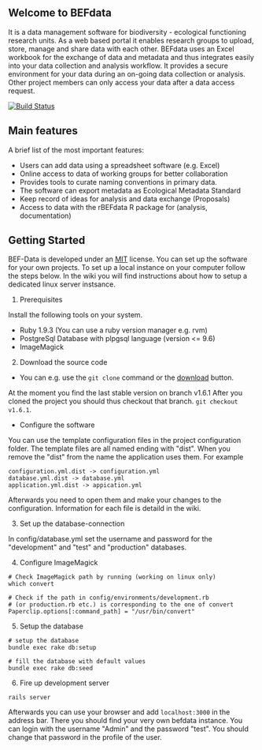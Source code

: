 ## Welcome to BEFdata

It is a data management software for biodiversity - ecological functioning
research units. As a web based portal it enables research groups to upload,
store, manage and share data with each other. BEFdata uses an Excel workbook
for the exchange of data and metadata and thus integrates easily into your
data collection and analysis workflow. It provides a secure environment
for your data during an on-going data collection or analysis. Other project
members can only access your data after a data access request.

[![Build Status](https://travis-ci.org/cpfaff/befdata.svg?branch=master)](https://travis-ci.org/cpfaff/befdata)

## Main features

A brief list of the most important features:

* Users can add data using a spreadsheet software (e.g. Excel)
* Online access to data of working groups for better collaboration
* Provides tools to curate naming conventions in primary data.
* The software can export metadata as Ecological Metadata Standard
* Keep record of ideas for analysis and data exchange (Proposals)
* Access to data with the rBEFdata R package for (analysis, documentation)

## Getting Started

BEF-Data is developed under an [MIT](LICENSE.md) license. You can set up the
software for your own projects. To set up a local instance on your computer
follow the steps below. In the wiki you will find instructions about how to
setup a dedicated linux server instsance.

1. Prerequisites

Install the following tools on your system.

* Ruby 1.9.3 (You can use a ruby version manager e.g. rvm)
* PostgreSql Database with plpgsql language (version <= 9.6)
* ImageMagick

2. Download the source code

* You can e.g. use the `git clone` command or the
  [download](https://github.com/cpfaff/befdata/archive/master.zip) button.

At the moment you find the last stable version on branch v1.6.1 After you cloned
the project you should thus checkout that branch. `git checkout v1.6.1`.

* Configure the software

You can use the template configuration files in the project configuration
folder. The template files are all named ending with "dist". When you remove
the "dist" from the name the application uses them. For example

```
configuration.yml.dist -> configuration.yml
database.yml.dist -> database.yml
application.yml.dist -> appication.yml
```

Afterwards you need to open them and make your changes to the configuration.
Information for each file is detaild in the wiki.

3. Set up the database-connection

In config/database.yml set the username and password for the "development" and
"test" and "production" databases.

4. Configure ImageMagick

```
# Check ImageMagick path by running (working on linux only)
which convert

# Check if the path in config/environments/development.rb
# (or production.rb etc.) is corresponding to the one of convert
Paperclip.options[:command_path] = "/usr/bin/convert"
```

5. Setup the database

```
# setup the database
bundle exec rake db:setup

# fill the database with default values
bundle exec rake db:seed
```

6. Fire up development server

```
rails server
```

Afterwards you can use your browser and add `localhost:3000` in the address
bar. There you should find your very own befdata instance. You can login with
the username "Admin" and the password "test". You should change that password
in the profile of the user.
